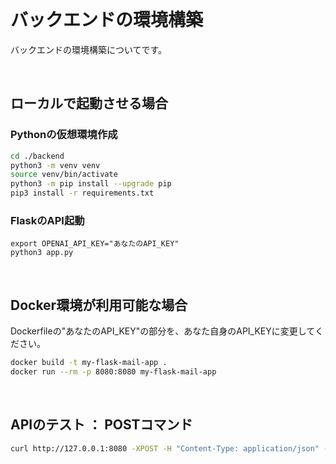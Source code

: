 <br>

# バックエンドの環境構築

バックエンドの環境構築についてです。

<br>

## ローカルで起動させる場合

### Pythonの仮想環境作成

```sh
cd ./backend
python3 -m venv venv
source venv/bin/activate
python3 -m pip install --upgrade pip
pip3 install -r requirements.txt
```

### FlaskのAPI起動

```
export OPENAI_API_KEY="あなたのAPI_KEY"
python3 app.py
```

<br>

## Docker環境が利用可能な場合

Dockerfileの"あなたのAPI_KEY"の部分を、あなた自身のAPI_KEYに変更してください。

```sh
docker build -t my-flask-mail-app .
docker run --rm -p 8080:8080 my-flask-mail-app
```

<br>

## APIのテスト ： POSTコマンド
```sh
curl http://127.0.0.1:8080 -XPOST -H "Content-Type: application/json" -d  '{"content":"提案された日程に行けないから別の日程を提案してほしい"}'
